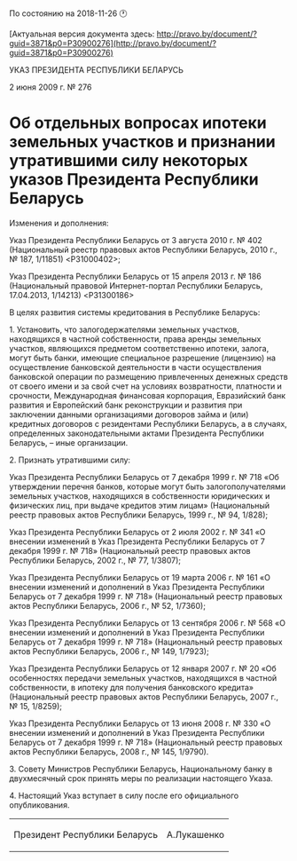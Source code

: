 По состоянию на 2018-11-26 &#x1F550;

[Актуальная версия документа здесь: http://pravo.by/document/?guid=3871&p0=P30900276](http://pravo.by/document/?guid=3871&p0=P30900276)

<p>УКАЗ ПРЕЗИДЕНТА РЕСПУБЛИКИ БЕЛАРУСЬ</p>
<p>2 июня 2009 г. № 276</p>
<h1>Об отдельных вопросах ипотеки земельных участков и признании утратившими силу некоторых указов Президента Республики Беларусь</h1>
<p>Изменения и дополнения:</p>
<p>Указ Президента Республики Беларусь от 3 августа 2010 г. № 402 (Национальный реестр правовых актов Республики Беларусь, 2010 г., № 187, 1/11851) &lt;P31000402&gt;;</p>
<p>Указ Президента Республики Беларусь от 15 апреля 2013 г. № 186 (Национальный правовой Интернет-портал Республики Беларусь, 17.04.2013, 1/14213) &lt;P31300186&gt;</p>
<p></p>
<p>В целях развития системы кредитования в Республике Беларусь:</p>
<p>1. Установить, что залогодержателями земельных участков, находящихся в частной собственности, права аренды земельных участков, являющихся предметом соответственно ипотеки, залога, могут быть банки, имеющие специальное разрешение (лицензию) на осуществление банковской деятельности в части осуществления банковской операции по размещению привлеченных денежных средств от своего имени и за свой счет на условиях возвратности, платности и срочности, Международная финансовая корпорация, Евразийский банк развития и Европейский банк реконструкции и развития при заключении данными организациями договоров займа и (или) кредитных договоров с резидентами Республики Беларусь, а в случаях, определенных законодательными актами Президента Республики Беларусь, – иные организации.</p>
<p>2. Признать утратившими силу:</p>
<p>Указ Президента Республики Беларусь от 7 декабря 1999 г. № 718 «Об утверждении перечня банков, которые могут быть залогополучателями земельных участков, находящихся в собственности юридических и физических лиц, при выдаче кредитов этим лицам» (Национальный реестр правовых актов Республики Беларусь, 1999 г., № 94, 1/828);</p>
<p>Указ Президента Республики Беларусь от 2 июля 2002 г. № 341 «О внесении изменений в Указ Президента Республики Беларусь от 7 декабря 1999 г. № 718» (Национальный реестр правовых актов Республики Беларусь, 2002 г., № 77, 1/3807);</p>
<p>Указ Президента Республики Беларусь от 19 марта 2006 г. № 161 «О внесении изменений и дополнений в Указ Президента Республики Беларусь от 7 декабря 1999 г. № 718» (Национальный реестр правовых актов Республики Беларусь, 2006 г., № 52, 1/7360);</p>
<p>Указ Президента Республики Беларусь от 13 сентября 2006 г. № 568 «О внесении изменений и дополнений в Указ Президента Республики Беларусь от 7 декабря 1999 г. № 718» (Национальный реестр правовых актов Республики Беларусь, 2006 г., № 149, 1/7923);</p>
<p>Указ Президента Республики Беларусь от 12 января 2007 г. № 20 «Об особенностях передачи земельных участков, находящихся в частной собственности, в ипотеку для получения банковского кредита» (Национальный реестр правовых актов Республики Беларусь, 2007 г., № 15, 1/8259);</p>
<p>Указ Президента Республики Беларусь от 13 июня 2008 г. № 330 «О внесении изменений и дополнений в Указ Президента Республики Беларусь от 7 декабря 1999 г. № 718» (Национальный реестр правовых актов Республики Беларусь, 2008 г., № 145, 1/9790).</p>
<p>3. Совету Министров Республики Беларусь, Национальному банку в двухмесячный срок принять меры по реализации настоящего Указа.</p>
<p>4. Настоящий Указ вступает в силу после его официального опубликования.</p>
<p></p>
<table><tr>
<td><p>Президент Республики Беларусь</p></td>
<td><p>А.Лукашенко</p></td>
</tr></table>
<p></p>